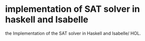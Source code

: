# implementation of SAT solver in haskell and Isabelle
the Implementation of the SAT solver in Haskell and Isabelle/ HOL.
